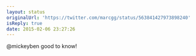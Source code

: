 ```yaml
---
layout: status
originalUrl: 'https://twitter.com/marcgg/status/563841427973898240'
isReply: true
date: 2015-02-06 23:27:26
---
```


@mickeyben good to know!
